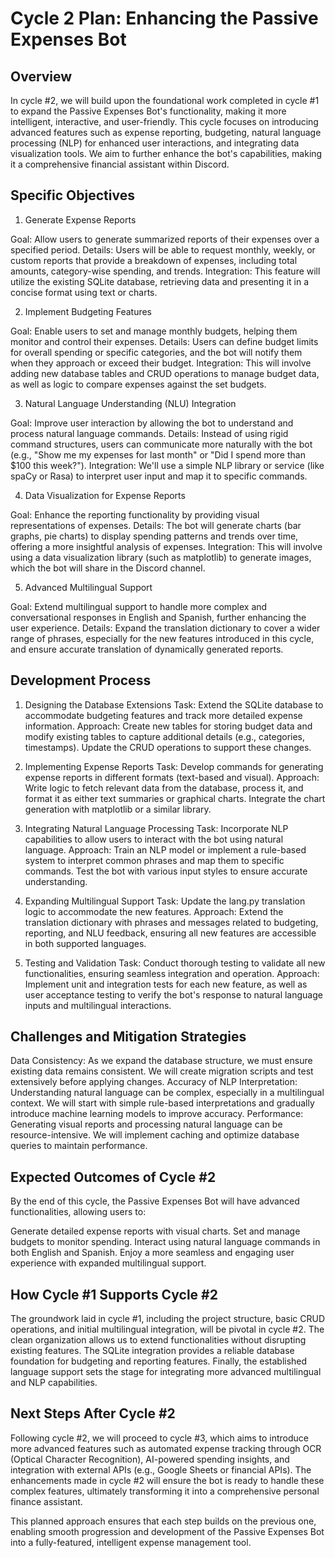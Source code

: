 # Cycle 2 Plan: Enhancing the Passive Expenses Bot

## Overview
In cycle #2, we will build upon the foundational work completed in cycle #1 to expand the Passive Expenses Bot's functionality, making it more intelligent, interactive, and user-friendly. This cycle focuses on introducing advanced features such as expense reporting, budgeting, natural language processing (NLP) for enhanced user interactions, and integrating data visualization tools. We aim to further enhance the bot's capabilities, making it a comprehensive financial assistant within Discord.

## Specific Objectives

1. Generate Expense Reports

Goal: Allow users to generate summarized reports of their expenses over a specified period.
Details: Users will be able to request monthly, weekly, or custom reports that provide a breakdown of expenses, including total amounts, category-wise spending, and trends.
Integration: This feature will utilize the existing SQLite database, retrieving data and presenting it in a concise format using text or charts.

2. Implement Budgeting Features

Goal: Enable users to set and manage monthly budgets, helping them monitor and control their expenses.
Details: Users can define budget limits for overall spending or specific categories, and the bot will notify them when they approach or exceed their budget.
Integration: This will involve adding new database tables and CRUD operations to manage budget data, as well as logic to compare expenses against the set budgets.

3. Natural Language Understanding (NLU) Integration

Goal: Improve user interaction by allowing the bot to understand and process natural language commands.
Details: Instead of using rigid command structures, users can communicate more naturally with the bot (e.g., "Show me my expenses for last month" or "Did I spend more than $100 this week?").
Integration: We'll use a simple NLP library or service (like spaCy or Rasa) to interpret user input and map it to specific commands.

4. Data Visualization for Expense Reports

Goal: Enhance the reporting functionality by providing visual representations of expenses.
Details: The bot will generate charts (bar graphs, pie charts) to display spending patterns and trends over time, offering a more insightful analysis of expenses.
Integration: This will involve using a data visualization library (such as matplotlib) to generate images, which the bot will share in the Discord channel.

5. Advanced Multilingual Support

Goal: Extend multilingual support to handle more complex and conversational responses in English and Spanish, further enhancing the user experience.
Details: Expand the translation dictionary to cover a wider range of phrases, especially for the new features introduced in this cycle, and ensure accurate translation of dynamically generated reports.

## Development Process

1. Designing the Database Extensions
Task: Extend the SQLite database to accommodate budgeting features and track more detailed expense information.
Approach: Create new tables for storing budget data and modify existing tables to capture additional details (e.g., categories, timestamps). Update the CRUD operations to support these changes.

2. Implementing Expense Reports
Task: Develop commands for generating expense reports in different formats (text-based and visual).
Approach: Write logic to fetch relevant data from the database, process it, and format it as either text summaries or graphical charts. Integrate the chart generation with matplotlib or a similar library.

3. Integrating Natural Language Processing
Task: Incorporate NLP capabilities to allow users to interact with the bot using natural language.
Approach: Train an NLP model or implement a rule-based system to interpret common phrases and map them to specific commands. Test the bot with various input styles to ensure accurate understanding.

4. Expanding Multilingual Support
Task: Update the lang.py translation logic to accommodate the new features.
Approach: Extend the translation dictionary with phrases and messages related to budgeting, reporting, and NLU feedback, ensuring all new features are accessible in both supported languages.

5. Testing and Validation
Task: Conduct thorough testing to validate all new functionalities, ensuring seamless integration and operation.
Approach: Implement unit and integration tests for each new feature, as well as user acceptance testing to verify the bot's response to natural language inputs and multilingual interactions.

## Challenges and Mitigation Strategies
Data Consistency: As we expand the database structure, we must ensure existing data remains consistent. We will create migration scripts and test extensively before applying changes.
Accuracy of NLP Interpretation: Understanding natural language can be complex, especially in a multilingual context. We will start with simple rule-based interpretations and gradually introduce machine learning models to improve accuracy.
Performance: Generating visual reports and processing natural language can be resource-intensive. We will implement caching and optimize database queries to maintain performance.

## Expected Outcomes of Cycle #2
By the end of this cycle, the Passive Expenses Bot will have advanced functionalities, allowing users to:

Generate detailed expense reports with visual charts.
Set and manage budgets to monitor spending.
Interact using natural language commands in both English and Spanish.
Enjoy a more seamless and engaging user experience with expanded multilingual support.

## How Cycle #1 Supports Cycle #2
The groundwork laid in cycle #1, including the project structure, basic CRUD operations, and initial multilingual integration, will be pivotal in cycle #2. The clean organization allows us to extend functionalities without disrupting existing features. The SQLite integration provides a reliable database foundation for budgeting and reporting features. Finally, the established language support sets the stage for integrating more advanced multilingual and NLP capabilities.

## Next Steps After Cycle #2
Following cycle #2, we will proceed to cycle #3, which aims to introduce more advanced features such as automated expense tracking through OCR (Optical Character Recognition), AI-powered spending insights, and integration with external APIs (e.g., Google Sheets or financial APIs). The enhancements made in cycle #2 will ensure the bot is ready to handle these complex features, ultimately transforming it into a comprehensive personal finance assistant.

This planned approach ensures that each step builds on the previous one, enabling smooth progression and development of the Passive Expenses Bot into a fully-featured, intelligent expense management tool.